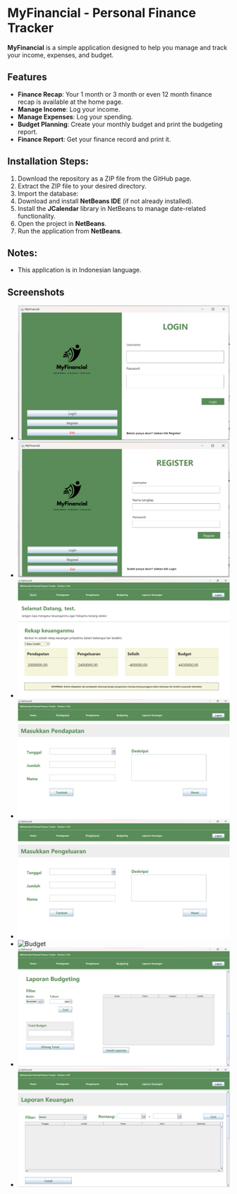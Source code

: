 # MyFinancial - Personal Finance Tracker

**MyFinancial** is a simple application designed to help you manage and track your income, expenses, and budget. 

## Features

- **Finance Recap**: Your 1 month or 3 month or even 12 month finance recap is available at the home page.
- **Manage Income**: Log your income.
- **Manage Expenses**: Log your spending. 
- **Budget Planning**: Create your monthly budget and print the budgeting report.
- **Finance Report**: Get your finance record and print it.

## Installation Steps:
1. Download the repository as a ZIP file from the GitHub page.
2. Extract the ZIP file to your desired directory.
3. Import the database:
4. Download and install **NetBeans IDE** (if not already installed).
5. Install the **JCalendar** library in NetBeans to manage date-related functionality.
6. Open the project in **NetBeans**.
7. Run the application from **NetBeans**.

## Notes:
- This application is in Indonesian language.

## Screenshots

- ![Login](myfinancial/images/login.png)
- ![Register](myfinancial/images/register.png)
- ![Home](myfinancial/images/home.png)
- ![Pendapatan](myfinancial/images/pendapatan.png)
- ![Pengeluaran](myfinancial/images/pengeluaran.png)
- ![Budget](myfinancial/images/budget.png)
- ![Laporan Budgeting](myfinancial/images/laporan-budgeting.png)
- ![Laporan Keuangan](myfinancial/images/laporan-keuangan.png)
